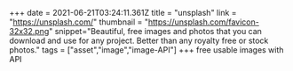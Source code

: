 +++
date = 2021-06-21T03:24:11.361Z
title = "unsplash"
link = "https://unsplash.com/"
thumbnail = "https://unsplash.com/favicon-32x32.png"
snippet="Beautiful, free images and photos that you can download and use for any project. Better than any royalty free or stock photos."
tags = ["asset","image","image-API"]
+++
free usable images with API